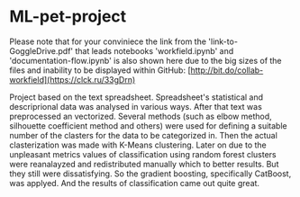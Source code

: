 # ML-pet-project
Please note that for your conviniece the link from the 'link-to-GoggleDrive.pdf' that leads notebooks 'workfield.ipynb' and 'documentation-flow.ipynb' is also shown here due to the big sizes of the files and inability to be displayed within GitHub: [http://bit.do/collab-workfield](https://clck.ru/33gDrn)
 

  Project based on the text spreadsheet. Spreadsheet's statistical and descriprional data was analysed in various ways. After that text was preprocessed an vectorized.
  Several methods (such as elbow method, silhouette coefficient method and others) were used for defining a suitable number of the clasters for the data to be 
categorized in. 
  Then the actual clasterization was made with K-Means clustering. Later on due to the unpleasant metrics values of classification using random forest clusters 
were reanalayzed and redistributed manually which to better results. But they still were dissatisfying. So the gradient boosting, specifically CatBoost, was applyed.
And the results of classification came out quite great.
